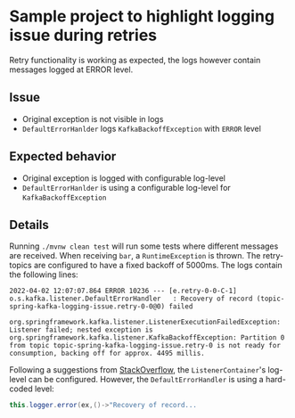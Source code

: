 # Sample project to highlight logging issue during retries

Retry functionality is working as expected, the logs however contain messages logged at ERROR level.

## Issue

* Original exception is not visible in logs
* `DefaultErrorHanlder` logs `KafkaBackoffException` with `ERROR` level

## Expected behavior

* Original exception is logged with configurable log-level
* `DefaultErrorHanlder` is using a configurable log-level for `KafkaBackoffException`

## Details

Running `./mvnw clean test` will run some tests where different messages are received. When receiving `bar`, a `RuntimeException` is thrown.
The retry-topics are configured to have a fixed backoff of 5000ms. The logs contain the following lines:

```
2022-04-02 12:07:07.864 ERROR 10236 --- [e.retry-0-0-C-1] o.s.kafka.listener.DefaultErrorHandler   : Recovery of record (topic-spring-kafka-logging-issue.retry-0-0@0) failed

org.springframework.kafka.listener.ListenerExecutionFailedException: Listener failed; nested exception is org.springframework.kafka.listener.KafkaBackoffException: Partition 0 from topic topic-spring-kafka-logging-issue.retry-0 is not ready for consumption, backing off for approx. 4495 millis.
```

Following a suggestions
from [StackOverflow](https://stackoverflow.com/questions/71705876/combining-blocking-and-non-blocking-retries-in-spring-kafka), the
`ListenerContainer`'s log-level can be configured. However, the `DefaultErrorHandler` is using a hard-coded level:

```java
this.logger.error(ex,()->"Recovery of record...
```